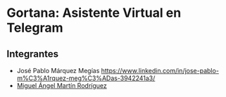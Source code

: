 # Gortana: Asistente Virtual en Telegram

## Integrantes
 - José Pablo Márquez Megías https://www.linkedin.com/in/jose-pablo-m%C3%A1rquez-meg%C3%ADas-3942241a3/
 - [Miguel Ángel Martín Rodríguez](https://www.linkedin.com/in/miguel-%C3%A1ngel-mart%C3%ADn-rodr%C3%ADguez-2893571a3/)

